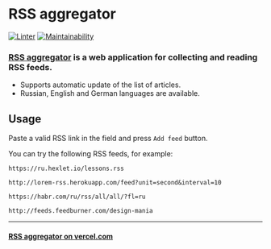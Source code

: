 # RSS aggregator
[![Linter](https://github.com/SmorodinaVik/frontend-project-lvl3/actions/workflows/linter.yml/badge.svg)](https://github.com/SmorodinaVik/frontend-project-lvl3/actions/workflows/linter.yml)
[![Maintainability](https://api.codeclimate.com/v1/badges/2978b3898dc19793314d/maintainability)](https://codeclimate.com/github/SmorodinaVik/frontend-project-lvl3/maintainability)

### [RSS aggregator](https://frontend-project-lvl3-smorodinavik.vercel.app) is a web application for collecting and reading RSS feeds.

- Supports automatic update of the list of articles.
- Russian, English and German languages are available. 
## Usage
Paste a valid RSS link in the field and press `Add feed` button.

You can try the following RSS feeds, for example:

```link
https://ru.hexlet.io/lessons.rss
```

```link
http://lorem-rss.herokuapp.com/feed?unit=second&interval=10
```

```link
https://habr.com/ru/rss/all/all/?fl=ru
```

```link
http://feeds.feedburner.com/design-mania
```
---

#### [RSS aggregator on vercel.com](https://frontend-project-lvl3-smorodinavik.vercel.app)


